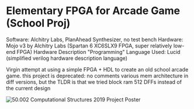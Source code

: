 # Elementary FPGA for Arcade Game (School Proj)

Software: Alchitry Labs, PlanAhead Synthesizer, no test bench
Hardware: Mojo v3 by Alchitry Labs (Spartan 6 XC6SLX9 FPGA, super relatively low-end FPGA)
Hardware Description "Programming" Language Used: Lucid (simplified verilog hardware description language)

Virgin attempt at using a simple FPGA + HDL to create an old school arcade game.
this project is deprecated: 
no comments
various mem architecture in diff versions, but the TLDR is that we tried block ram 512 DFFs instead of the current design

![50.002 Computational Structures 2019 Project Poster](https://github.com/careylzh/theSkyIsFalling/blob/master/50.002%20FPGA%201D%20Poster%20SUTD%202019.png)

